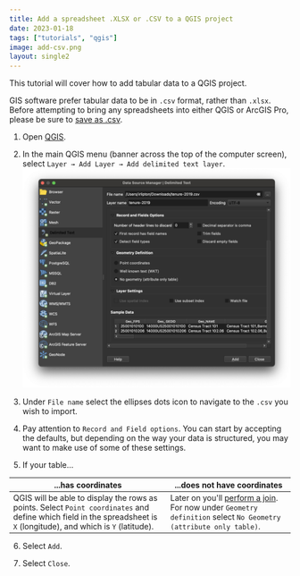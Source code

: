 ```yaml
---
title: Add a spreadsheet .XLSX or .CSV to a QGIS project
date: 2023-01-18
tags: ["tutorials", "qgis"]
image: add-csv.png
layout: single2
---
```


This tutorial will cover how to add tabular data to a QGIS project.

<div class="alert-warning">GIS software prefer tabular data to be in <code>.csv</code> format, rather than <code>.xlsx</code>. Before attempting to bring any spreadsheets into either QGIS or ArcGIS Pro, please be sure to <a href="https://support.microsoft.com/en-us/office/save-a-workbook-to-text-format-txt-or-csv-3e9a9d6c-70da-4255-aa28-fcacf1f081e6">save as .csv</a>.</div>

1. Open [QGIS](https://mapping.share.library.harvard.edu/tutorials/census-data-primer/download-software/).

2. In the main QGIS menu (banner across the top of the computer screen), select `Layer → Add Layer → Add delimited text layer`.
![Screenshot of the add delimited text wizard in QGIS](media/1.png)

3. Under `File name` select the ellipses dots icon to navigate to the `.csv` you wish to import.

4. Pay attention to `Record and Field options`. You can start by accepting the defaults, but depending on the way your data is structured, you may want to make use of some of these settings.

5. If your table...

| ...has coordinates | ...does not have coordinates |
| --- | --- |
| QGIS will be able to display the rows as points. Select `Point coordinates` and define which field in the spreadsheet is `X` (longitude), and which is `Y` (latitude).| Later on you'll [perform a join](/tutorials/census-data-primer/perform-a-table-join/). For now under `Geometry definition` select `No Geometry (attribute only table)`. |


6. Select `Add`.

7. Select `Close`.